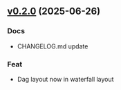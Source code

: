
<a name="v0.2.0"></a>
## [v0.2.0](https://github.com/W-Thurston/dsbf/compare/v0.1.0...v0.2.0) (2025-06-26)

### Docs

* CHANGELOG.md update

### Feat

* Dag layout now in waterfall layout
